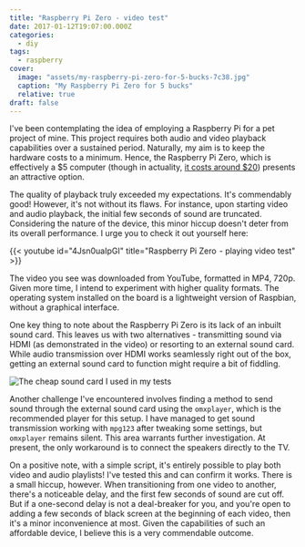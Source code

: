 ```yaml
---
title: "Raspberry Pi Zero - video test"
date: 2017-01-12T19:07:00.000Z
categories:
  - diy
tags:
  - raspberry
cover:
  image: "assets/my-raspberry-pi-zero-for-5-bucks-7c38.jpg"
  caption: "My Raspberry Pi Zero for 5 bucks"
  relative: true
draft: false
---
```


I've been contemplating the idea of employing a Raspberry Pi for a pet project of mine. This project requires both audio and video playback capabilities over a sustained period. Naturally, my aim is to keep the hardware costs to a minimum. Hence, the Raspberry Pi Zero, which is effectively a $5 computer (though in actuality, [it costs around $20](/en/posts/raspberry-pi-zero-unboxing-and-first-test)) presents an attractive option.

The quality of playback truly exceeded my expectations. It's commendably good! However, it's not without its flaws. For instance, upon starting video and audio playback, the initial few seconds of sound are truncated. Considering the nature of the device, this minor hiccup doesn't deter from its overall performance. I urge you to check it out yourself here:

{{< youtube id="4Jsn0uaIpGI" title="Raspberry Pi Zero  - playing video test" >}}

The video you see was downloaded from YouTube, formatted in MP4, 720p. Given more time, I intend to experiment with higher quality formats. The operating system installed on the board is a lightweight version of Raspbian, without a graphical interface.

One key thing to note about the Raspberry Pi Zero is its lack of an inbuilt sound card. This leaves us with two alternatives - transmitting sound via HDMI (as demonstrated in the video) or resorting to an external sound card. While audio transmission over HDMI works seamlessly right out of the box, getting an external sound card to function might require a bit of fiddling.

![The cheap sound card I used in my tests](assets/the-cheap-sound-card-i-used-in-my-tests-9a21.jpg "The cheap sound card I used in my tests")

Another challenge I've encountered involves finding a method to send sound through the external sound card using the `omxplayer`, which is the recommended player for this setup. I have managed to get sound transmission working with `mpg123` after tweaking some settings, but `omxplayer` remains silent. This area warrants further investigation. At present, the only workaround is to connect the speakers directly to the TV.

On a positive note, with a simple script, it's entirely possible to play both video and audio playlists! I've tested this and can confirm it works. There is a small hiccup, however. When transitioning from one video to another, there's a noticeable delay, and the first few seconds of sound are cut off. But if a one-second delay is not a deal-breaker for you, and you're open to adding a few seconds of black screen at the beginning of each video, then it's a minor inconvenience at most. Given the capabilities of such an affordable device, I believe this is a very commendable outcome.

